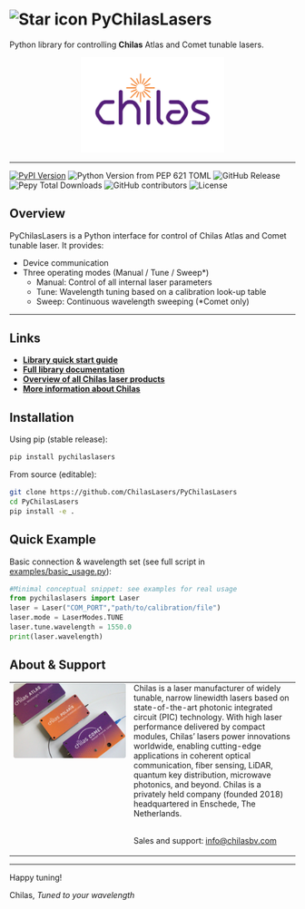 
# <img src="https://raw.githubusercontent.com/ChilasLasers/PyChilasLasers/refs/heads/main/docs/assets/star.ico" alt="Star icon" height="20" /> PyChilasLasers

Python library for controlling <b>Chilas</b> Atlas and Comet tunable lasers.

<div align="center">
	<img src="https://raw.githubusercontent.com/ChilasLasers/PyChilasLasers/refs/heads/main/docs/assets/Chilas-logo-color.png" alt="Chilas Logo" width=50% />
</div>


---

[![PyPI Version](https://img.shields.io/pypi/v/pychilaslasers.svg)](https://pypi.org/project/pychilaslasers) 
![Python Version from PEP 621 TOML](https://img.shields.io/python/required-version-toml?tomlFilePath=https%3A%2F%2Fraw.githubusercontent.com%2FChilasLasers%2FPyChilasLasers%2Frefs%2Fheads%2Fmain%2Fpyproject.toml)
![GitHub Release](https://img.shields.io/github/v/release/ChilasLasers/PyChilasLasers)
![Pepy Total Downloads](https://img.shields.io/pepy/dt/pychilaslasers)
![GitHub contributors](https://img.shields.io/github/contributors/ChilasLasers/PyChilasLasers)
![License](https://img.shields.io/badge/License-Apache_2.0-blue.svg)


## Overview

PyChilasLasers is a Python interface for control of Chilas Atlas and Comet tunable laser. It provides:

- Device communication
- Three operating modes (Manual / Tune / Sweep*)
	- Manual: Control of all internal laser parameters
	- Tune: Wavelength tuning based on a calibration look-up table
	- Sweep: Continuous wavelength sweeping (*Comet only)

---
## Links

- [**Library quick start guide**](https://chilaslasers.github.io/PyChilasLasers/quickstart/)
- [**Full library documentation**](https://chilaslasers.github.io/PyChilasLasers)
- [**Overview of all Chilas laser products** ](https://chilasbv.com/products/)
- [**More information about Chilas**](https://chilasbv.com/about-us/)


## Installation

Using pip (stable release):

```bash
pip install pychilaslasers
```

From source (editable):
```bash
git clone https://github.com/ChilasLasers/PyChilasLasers
cd PyChilasLasers
pip install -e .
```


## Quick Example

Basic connection & wavelength set (see full script in [examples/basic_usage.py](https://github.com/ChilasLasers/PyChilasLasers/blob/main/examples/basic_usage.py)):

```python
#Minimal conceptual snippet: see examples for real usage
from pychilaslasers import Laser
laser = Laser("COM_PORT","path/to/calibration/file")
laser.mode = LaserModes.TUNE
laser.tune.wavelength = 1550.0
print(laser.wavelength)
```


## About & Support
<table>
<tr>
<td width="42%" valign="top">
<img src="https://raw.githubusercontent.com/ChilasLasers/PyChilasLasers/refs/heads/main/docs/assets/Chilas-Lasers-Comet-Atlas-Polaris-1024x683.webp" alt="Chilas Laser Modules (COMET / ATLAS / POLARIS)" style="max-width:100%;border-radius:4px;" />
</td>
<td valign="top">
Chilas is a laser manufacturer of widely tunable, narrow linewidth lasers based on state-of-the-art photonic integrated circuit (PIC) technology. With high laser performance delivered by compact modules, Chilas’ lasers power innovations worldwide, enabling cutting-edge applications in coherent optical communication, fiber sensing, LiDAR, quantum key distribution, microwave photonics, and beyond. Chilas is a privately held company (founded 2018) headquartered in Enschede, The Netherlands.
<br>
<br>
	
Sales and support: info@chilasbv.com  

</td>
</tr>
</table>

---

Happy tuning!  

Chilas, *Tuned to your wavelength*

